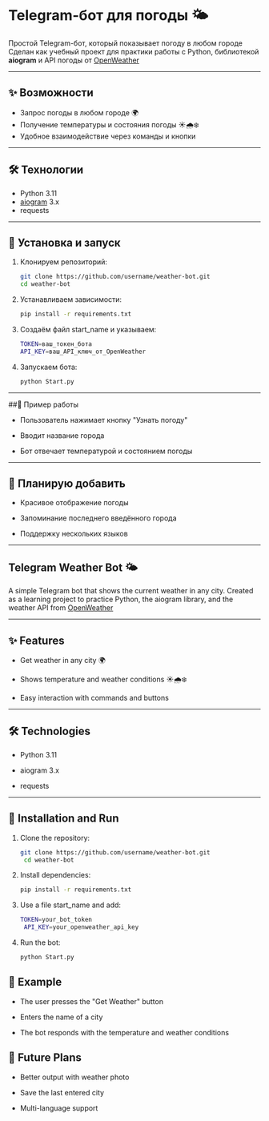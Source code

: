 # Telegram-бот для погоды 🌤️

Простой Telegram-бот, который показывает погоду в любом городе  
Сделан как учебный проект для практики работы с Python, библиотекой **aiogram** и API погоды от [OpenWeather](https://openweathermap.org/)

---

## ✨ Возможности
- Запрос погоды в любом городе 🌍  
- Получение температуры и состояния погоды ☀️🌧️❄️  
- Удобное взаимодействие через команды и кнопки  

---

## 🛠️ Технологии
- Python 3.11  
- [aiogram](https://docs.aiogram.dev/) 3.x  
- requests  

---

## 🚀 Установка и запуск

1. Клонируем репозиторий:
   ```bash
   git clone https://github.com/username/weather-bot.git
   cd weather-bot
2. Устанавливаем зависимости:
    ```bash
    pip install -r requirements.txt
3. Создаём файл start_name и указываем:
   ```bash
   TOKEN=ваш_токен_бота
   API_KEY=ваш_API_ключ_от_OpenWeather
4. Запускаем бота:
   ```bash
   python Start.py
---
##📌 Пример работы

- Пользователь нажимает кнопку "Узнать погоду"

- Вводит название города

- Бот отвечает температурой и состоянием погоды
---
## 🔮 Планирую добавить

- Красивое отображение погоды

- Запоминание последнего введённого города

- Поддержку нескольких языков
---------------------------------------------------------------------------------------

## Telegram Weather Bot 🌤️

A simple Telegram bot that shows the current weather in any city.
Created as a learning project to practice Python, the aiogram library, and the weather API from [OpenWeather](https://openweathermap.org/)

---

## ✨ Features

- Get weather in any city 🌍

- Shows temperature and weather conditions ☀️🌧️❄️

- Easy interaction with commands and buttons
  
---

## 🛠️ Technologies

- Python 3.11 

- aiogram 3.x

- requests
  
---

## 🚀 Installation and Run
1. Clone the repository:
   ```bash
   git clone https://github.com/username/weather-bot.git
    cd weather-bot
2. Install dependencies:
   ```bash
   pip install -r requirements.txt
3. Use a file start_name and add:
   ```bash
   TOKEN=your_bot_token
    API_KEY=your_openweather_api_key
4. Run the bot:
   ```bash
   python Start.py
   
## 📌 Example

 - The user presses the "Get Weather" button

- Enters the name of a city

- The bot responds with the temperature and weather conditions
  
## 🔮 Future Plans

- Better output with weather photo

- Save the last entered city

- Multi-language support

